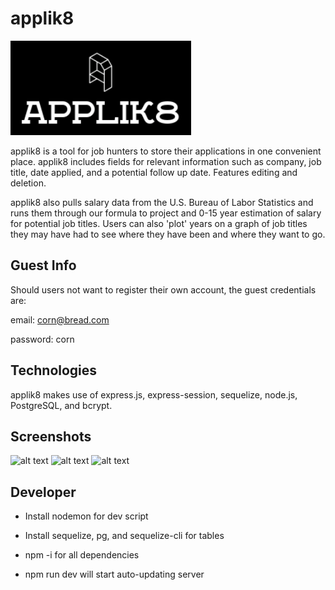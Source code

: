 # applik8
![alt text](https://github.com/jtessensohn/applik8/blob/main/public/images/logo.png?raw=true)

applik8 is a tool for job hunters to store their applications in one convenient place. applik8 includes fields for relevant information such as company, job title, date applied, and a potential follow up date. Features editing and deletion.

applik8 also pulls salary data from the U.S. Bureau of Labor Statistics and runs them through our formula to project and 0-15 year estimation of salary for potential job titles. Users can also 'plot' years on a graph of job titles they may have had to see where they have been and where they want to go.

## Guest Info

Should users not want to register their own account, the guest credentials are:

email: corn@bread.com

password: corn


## Technologies

applik8 makes use of express.js, express-session, sequelize, node.js, PostgreSQL, and bcrypt.

## Screenshots
![alt text](https://i.imgur.com/cQjrMZs.png)
![alt text](https://i.imgur.com/ZKHVaYc.png)
![alt text](https://i.imgur.com/j1ctlaE.png)

## Developer

* Install nodemon for dev script

* Install sequelize, pg, and sequelize-cli for tables
* npm -i for all dependencies
* npm run dev will start auto-updating server 